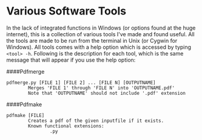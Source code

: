 # Various Software Tools

In the lack of integrated functions in Windows (or options found at the huge internet), this is a collection of various tools I've made and found useful. All the tools are made to be run from the terminal in Unix (or Cygwin for Windows). All tools comes with a help option which is accessed by typing `<tool> -h`. Following is the description for each tool, which is the same message that will appear if you use the help option:

####Pdfmerge
```
pdfmerge.py [FILE 1] [FILE 2] ... [FILE N] [OUTPUTNAME]
        Merges 'FILE 1' through 'FILE N' into 'OUTPUTNAME.pdf'
        Note that 'OUTPUTNAME' should not include '.pdf' extension
```

####Pdfmake
```
pdfmake [FILE]
        Creates a pdf of the given inputfile if it exists.
        Known functional extensions:
                .py
```
